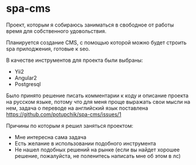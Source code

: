 # spa-cms
Проект, которым я собираюсь заниматься в свободное от работы время для собственного удовольствия.

Планируется создание CMS, с помощью которой можно будет строить spa прилоджения, готовые к seo.

В качестве инструментов для проекта были выбраны:
* Yii2
* Angular2
* Postgresql

Было принято решение писать комментарии к коду и описание проекта на русском языке, 
потому что для меня проще выражать свои мысли на нем, задача о переводе на английский
 язык поставлена https://github.com/potupchik/spa-cms/issues/1
  
Причины по которым я решил заняться проектом:
* Мне интересна сама задача
* Есть желание в использовании подобного инструмента
* Не нашел подобных решений на рынке  (если вы найдет хорошее решение, пожалуйста,
не поленитесь написать мне об этом в лс)

